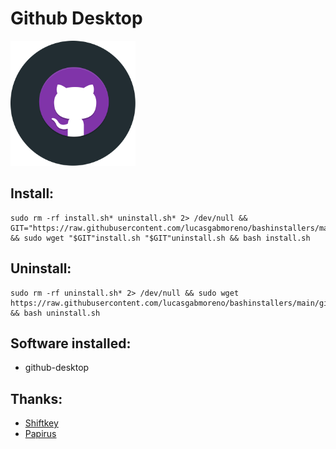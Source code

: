 # Github Desktop
<img src="preview.svg" width="200">

## Install:
```
sudo rm -rf install.sh* uninstall.sh* 2> /dev/null && GIT="https://raw.githubusercontent.com/lucasgabmoreno/bashinstallers/main/github/" && sudo wget "$GIT"install.sh "$GIT"uninstall.sh && bash install.sh
```

## Uninstall:
```
sudo rm -rf uninstall.sh* 2> /dev/null && sudo wget https://raw.githubusercontent.com/lucasgabmoreno/bashinstallers/main/github/uninstall.sh && bash uninstall.sh
```

## Software installed:
* github-desktop

## Thanks:
* [Shiftkey](https://github.com/shiftkey/desktop)
* [Papirus](https://github.com/PapirusDevelopmentTeam)
